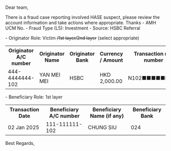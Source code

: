 Dear team,

There is a fraud case reporting involved HASE  suspect, please review the account information and take actions where appropriate. Thanks
\- AMH UCM No.
\- Fraud Type (L5): Investment
\- Source: HSBC Referral

\- Originator Role: Victim ~~/1st layer/2nd layer~~ (select appropriate)
<table>
<tr><th>Originator A/C number</th><th>Originator Name</th><th>Originator Bank</th><th>Currency / Amount</th><th>Transaction ref. number</th></tr>
<tr><td>444-4444444-102</td><td>YAN MEI MEI</td><td>HSBC</td><td>HKD 2,000.00</td><td>N102■■■■■■■■</td></tr>
</table>

\- Beneficiary Role: 1st layer
<table>
<tr><th>Transaction Date</th><th>Beneficiary A/C number</th><th>Beneficiary Name (if any)</th><th>Beneficiary Bank</th></tr>
<tr><td>02 Jan 2025</td><td>111-111111-102</td><td>CHUNG SIU</td><td>024</td></tr>
</table>

Best Regards,